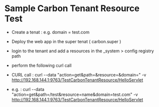Sample Carbon Tenant Resource Test
========================================

* Create a tenat : e.g. domain = test.com
* Deploy the web app in the super tenat ( carbon.super ) 
* login to the tenant and add a resources in the _system > config registry path
* perform the following curl call

* CURL call : curl --data "action=get&path=<path>&resource=<resource>&domain=<tenant domain>" -v http://192.168.144.1:9763/TestCarbonTenantResource/HelloServlet

* e.g. : curl --data "action=get&path=/test&resource=name&domain=test.com" -v http://192.168.144.1:9763/TestCarbonTenantResource/HelloServlet
